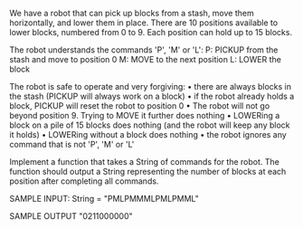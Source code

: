 We have a robot that can pick up blocks from a stash, move them horizontally, and lower them in place. There are 10 positions available to lower blocks, numbered from 0 to 9. Each position can hold up to 15 blocks.

The robot understands the commands 'P', 'M' or 'L': 
P: PICKUP from the stash and move to position 0 
M: MOVE to the next position 
L: LOWER the block

The robot is safe to operate and very forgiving:
	•	there are always blocks in the stash (PICKUP will always work on a block)
	•	if the robot already holds a block, PICKUP will reset the robot to position 0
	•	The robot will not go beyond position 9. Trying to MOVE it further does nothing
	•	LOWERing a block on a pile of 15 blocks does nothing (and the robot will keep any block it holds)
	•	LOWERing without a block does nothing
	•	the robot ignores any command that is not 'P', 'M' or 'L'
  
Implement a function that takes a String of commands for the robot. The function should output a String representing the number of blocks at each position after completing all commands.

SAMPLE INPUT: String = "PMLPMMMLPMLPMML"

SAMPLE OUTPUT "0211000000"
